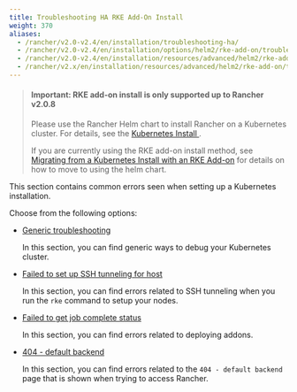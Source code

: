 ```yaml
---
title: Troubleshooting HA RKE Add-On Install
weight: 370
aliases:
  - /rancher/v2.0-v2.4/en/installation/troubleshooting-ha/
  - /rancher/v2.0-v2.4/en/installation/options/helm2/rke-add-on/troubleshooting
  - /rancher/v2.0-v2.4/en/installation/resources/advanced/helm2/rke-add-on/troubleshooting/404-default-backend/
  - /rancher/v2.x/en/installation/resources/advanced/helm2/rke-add-on/troubleshooting/
---
```


> #### **Important: RKE add-on install is only supported up to Rancher v2.0.8**
>
>Please use the Rancher Helm chart to install Rancher on a Kubernetes cluster. For details, see the [Kubernetes Install ](../getting-started/installation-and-upgrade/resources/helm-version-requirements.md).
>
>If you are currently using the RKE add-on install method, see [Migrating from a Kubernetes Install with an RKE Add-on](../getting-started/installation-and-upgrade/install-upgrade-on-a-kubernetes-cluster/upgrades/migrating-from-rke-add-on.md) for details on how to move to using the helm chart.

This section contains common errors seen when setting up a Kubernetes installation.

Choose from the following options:

- [Generic troubleshooting](../getting-started/installation-and-upgrade/advanced-options/advanced-use-cases/helm2/rke-add-on/troubleshooting/generic-troubleshooting.md)

    In this section, you can find generic ways to debug your Kubernetes cluster.

- [Failed to set up SSH tunneling for host](https://rancher.com/docs/rke/latest/en/troubleshooting/ssh-connectivity-errors/)

    In this section, you can find errors related to SSH tunneling when you run the `rke` command to setup your nodes.

- [Failed to get job complete status](../getting-started/installation-and-upgrade/advanced-options/advanced-use-cases/helm2/rke-add-on/troubleshooting/job-complete-status.md)

    In this section, you can find errors related to deploying addons.

- [404 - default backend](../getting-started/installation-and-upgrade/advanced-options/advanced-use-cases/helm2/rke-add-on/troubleshooting/404-default-backend.md)

    In this section, you can find errors related to the `404 - default backend` page that is shown when trying to access Rancher.
